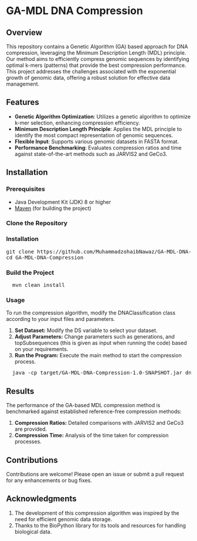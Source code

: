 # GA-MDL DNA Compression

## Overview

This repository contains a Genetic Algorithm (GA) based approach for DNA compression, leveraging the Minimum Description Length (MDL) principle. Our method aims to efficiently compress genomic sequences by identifying optimal k-mers (patterns) that provide the best compression performance. This project addresses the challenges associated with the exponential growth of genomic data, offering a robust solution for effective data management.

## Features

- **Genetic Algorithm Optimization**: Utilizes a genetic algorithm to optimize k-mer selection, enhancing compression efficiency.
- **Minimum Description Length Principle**: Applies the MDL principle to identify the most compact representation of genomic sequences.
- **Flexible Input**: Supports various genomic datasets in FASTA format.
- **Performance Benchmarking**: Evaluates compression ratios and time against state-of-the-art methods such as JARVIS2 and GeCo3.

## Installation

### Prerequisites

- Java Development Kit (JDK) 8 or higher
- [Maven](https://maven.apache.org/download.cgi) (for building the project)

### Clone the Repository

### Installation ###

<pre>
git clone https://github.com/MuhammadzohaibNawaz/GA-MDL-DNA-Compression.git
cd GA-MDL-DNA-Compression
</pre>

### Build the Project ###

<pre>
  mvn clean install
</pre>

### Usage ###

To run the compression algorithm, modify the DNAClassification class according to your input files and parameters.
  1. **Set Dataset:** Modify the DS variable to select your dataset.
  2. **Adjust Parameters:** Change parameters such as generations, and topSubsequences (this is given as input when running the code) based on your requirements.
  3. **Run the Program:** Execute the main method to start the compression process.
<pre>
  java -cp target/GA-MDL-DNA-Compression-1.0-SNAPSHOT.jar dna.GAG
</pre>


## Results 
The performance of the GA-based MDL compression method is benchmarked against established reference-free compression methods:
1. **Compression Ratios:** Detailed comparisons with JARVIS2 and GeCo3 are provided.
2. **Compression Time:** Analysis of the time taken for compression processes.

## Contributions 
Contributions are welcome! Please open an issue or submit a pull request for any enhancements or bug fixes.

## Acknowledgments 
1. The development of this compression algorithm was inspired by the need for efficient genomic data storage.
2. Thanks to the BioPython library for its tools and resources for handling biological data.
